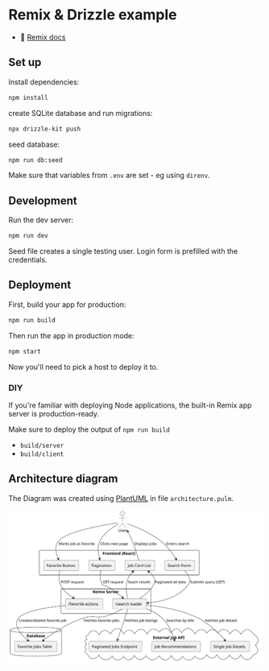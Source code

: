 # Remix & Drizzle example

- 📖 [Remix docs](https://remix.run/docs)

## Set up

Install dependencies:

```sh
npm install
```

create SQLite database and run migrations:

```sh
npx drizzle-kit push
```

seed database:

```sh
npm run db:seed
```

Make sure that variables from `.env` are set - eg using `direnv`.

## Development

Run the dev server:

```sh
npm run dev
```

Seed file creates a single testing user. Login form is prefilled with the credentials.

## Deployment

First, build your app for production:

```sh
npm run build
```

Then run the app in production mode:

```sh
npm start
```

Now you'll need to pick a host to deploy it to.

### DIY

If you're familiar with deploying Node applications, the built-in Remix app server is production-ready.

Make sure to deploy the output of `npm run build`

- `build/server`
- `build/client`

## Architecture diagram

The Diagram was created using [PlantUML](https://plantuml.com/) in file `architecture.pulm`.

![Architecture diagram](./out/architecture/Architecture.svg)
